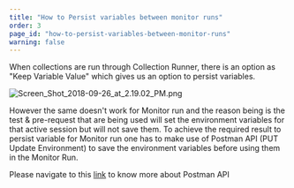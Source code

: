 ```yaml
---
title: "How to Persist variables between monitor runs"
order: 3
page_id: "how-to-persist-variables-between-monitor-runs"
warning: false
---
```


When collections are run through Collection Runner, there is an option as "Keep Variable Value" which gives us an option to persist variables.

![Screen_Shot_2018-09-26_at_2.19.02_PM.png](https://support.getpostman.com/hc/article_attachments/360013517974/Screen_Shot_2018-09-26_at_2.19.02_PM.png)

However the same doesn't work for Monitor run and the reason being is the test & pre-request that are being used will set the environment variables for that active session but will not save them. To achieve the required result to persist variable for Monitor run one has to make use of Postman API (PUT Update Environment) to save the environment variables before using them in the Monitor Run.

Please navigate to this [link](https://docs.api.getpostman.com/#6517e0d6-3bc3-3da5-ab57-7a578a8504ce) to know more about Postman API

